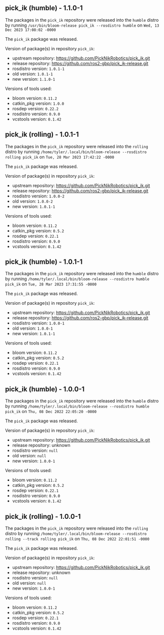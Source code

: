 ## pick_ik (humble) - 1.1.0-1

The packages in the `pick_ik` repository were released into the `humble` distro by running `/usr/bin/bloom-release pick_ik --rosdistro humble` on `Wed, 13 Dec 2023 17:08:02 -0000`

The `pick_ik` package was released.

Version of package(s) in repository `pick_ik`:

- upstream repository: https://github.com/PickNikRobotics/pick_ik.git
- release repository: https://github.com/ros2-gbp/pick_ik-release.git
- rosdistro version: `1.0.1-1`
- old version: `1.0.1-1`
- new version: `1.1.0-1`

Versions of tools used:

- bloom version: `0.11.2`
- catkin_pkg version: `1.0.0`
- rosdep version: `0.22.2`
- rosdistro version: `0.9.0`
- vcstools version: `0.1.42`


## pick_ik (rolling) - 1.0.1-1

The packages in the `pick_ik` repository were released into the `rolling` distro by running `/home/tyler/.local/bin/bloom-release --rosdistro rolling pick_ik` on `Tue, 28 Mar 2023 17:42:22 -0000`

The `pick_ik` package was released.

Version of package(s) in repository `pick_ik`:

- upstream repository: https://github.com/PickNikRobotics/pick_ik.git
- release repository: https://github.com/ros2-gbp/pick_ik-release.git
- rosdistro version: `1.0.0-2`
- old version: `1.0.0-2`
- new version: `1.0.1-1`

Versions of tools used:

- bloom version: `0.11.2`
- catkin_pkg version: `0.5.2`
- rosdep version: `0.22.1`
- rosdistro version: `0.9.0`
- vcstools version: `0.1.42`


## pick_ik (humble) - 1.0.1-1

The packages in the `pick_ik` repository were released into the `humble` distro by running `/home/tyler/.local/bin/bloom-release --rosdistro humble pick_ik` on `Tue, 28 Mar 2023 17:31:55 -0000`

The `pick_ik` package was released.

Version of package(s) in repository `pick_ik`:

- upstream repository: https://github.com/PickNikRobotics/pick_ik.git
- release repository: https://github.com/ros2-gbp/pick_ik-release.git
- rosdistro version: `1.0.0-1`
- old version: `1.0.0-1`
- new version: `1.0.1-1`

Versions of tools used:

- bloom version: `0.11.2`
- catkin_pkg version: `0.5.2`
- rosdep version: `0.22.1`
- rosdistro version: `0.9.0`
- vcstools version: `0.1.42`


## pick_ik (humble) - 1.0.0-1

The packages in the `pick_ik` repository were released into the `humble` distro by running `/home/tyler/.local/bin/bloom-release --rosdistro humble pick_ik` on `Thu, 08 Dec 2022 22:05:20 -0000`

The `pick_ik` package was released.

Version of package(s) in repository `pick_ik`:

- upstream repository: https://github.com/PickNikRobotics/pick_ik.git
- release repository: unknown
- rosdistro version: `null`
- old version: `null`
- new version: `1.0.0-1`

Versions of tools used:

- bloom version: `0.11.2`
- catkin_pkg version: `0.5.2`
- rosdep version: `0.22.1`
- rosdistro version: `0.9.0`
- vcstools version: `0.1.42`


## pick_ik (rolling) - 1.0.0-1

The packages in the `pick_ik` repository were released into the `rolling` distro by running `/home/tyler/.local/bin/bloom-release --rosdistro rolling --track rolling pick_ik` on `Thu, 08 Dec 2022 22:01:51 -0000`

The `pick_ik` package was released.

Version of package(s) in repository `pick_ik`:

- upstream repository: https://github.com/PickNikRobotics/pick_ik.git
- release repository: unknown
- rosdistro version: `null`
- old version: `null`
- new version: `1.0.0-1`

Versions of tools used:

- bloom version: `0.11.2`
- catkin_pkg version: `0.5.2`
- rosdep version: `0.22.1`
- rosdistro version: `0.9.0`
- vcstools version: `0.1.42`


